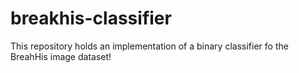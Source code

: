 # breakhis-classifier
This repository holds an implementation of a binary classifier fo the BreahHis image dataset!
